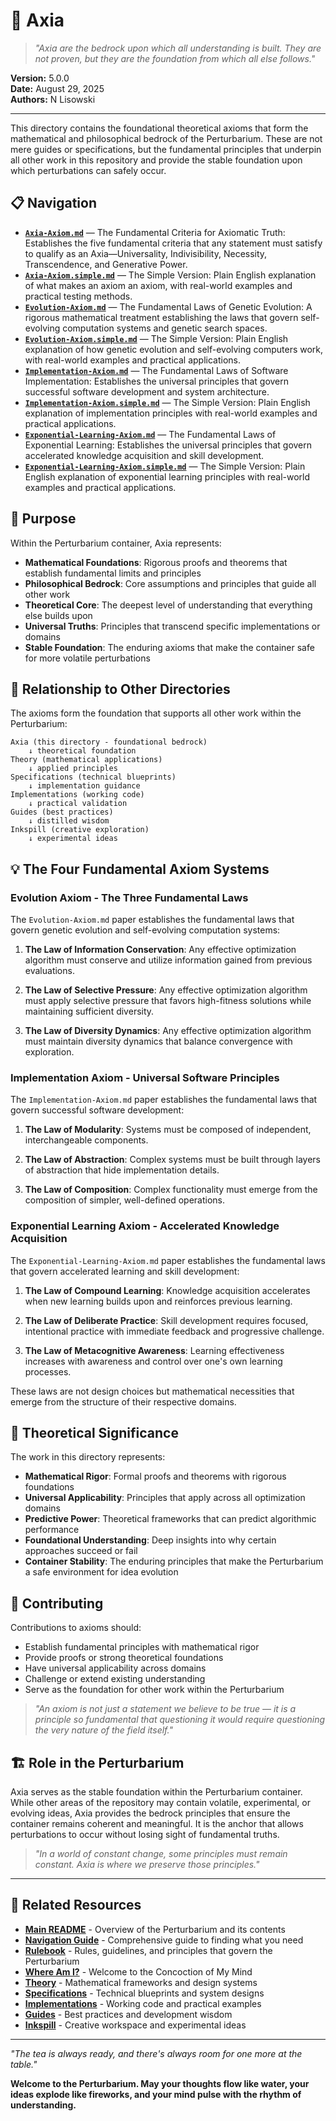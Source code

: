 # 🧮 Axia

> *"Axia are the bedrock upon which all understanding is built. They are not proven, but they are the foundation from which all else follows."*

**Version:** 5.0.0  
**Date:** August 29, 2025  
**Authors:** N Lisowski

---

This directory contains the foundational theoretical axioms that form the mathematical and philosophical bedrock of the Perturbarium. These are not mere guides or specifications, but the fundamental principles that underpin all other work in this repository and provide the stable foundation upon which perturbations can safely occur.

## 📋 Navigation

- **[`Axia-Axiom.md`](Axia-Axiom.md)** — The Fundamental Criteria for Axiomatic Truth: Establishes the five fundamental criteria that any statement must satisfy to qualify as an Axia—Universality, Indivisibility, Necessity, Transcendence, and Generative Power.
- **[`Axia-Axiom.simple.md`](Axia-Axiom.simple.md)** — The Simple Version: Plain English explanation of what makes an axiom an axiom, with real-world examples and practical testing methods.
- **[`Evolution-Axiom.md`](Evolution-Axiom.md)** — The Fundamental Laws of Genetic Evolution: A rigorous mathematical treatment establishing the laws that govern self-evolving computation systems and genetic search spaces.
- **[`Evolution-Axiom.simple.md`](Evolution-Axiom.simple.md)** — The Simple Version: Plain English explanation of how genetic evolution and self-evolving computers work, with real-world examples and practical applications.
- **[`Implementation-Axiom.md`](Implementation-Axiom.md)** — The Fundamental Laws of Software Implementation: Establishes the universal principles that govern successful software development and system architecture.
- **[`Implementation-Axiom.simple.md`](Implementation-Axiom.simple.md)** — The Simple Version: Plain English explanation of implementation principles with real-world examples and practical applications.
- **[`Exponential-Learning-Axiom.md`](Exponential-Learning-Axiom.md)** — The Fundamental Laws of Exponential Learning: Establishes the universal principles that govern accelerated knowledge acquisition and skill development.
- **[`Exponential-Learning-Axiom.simple.md`](Exponential-Learning-Axiom.simple.md)** — The Simple Version: Plain English explanation of exponential learning principles with real-world examples and practical applications.

## 🎯 Purpose

Within the Perturbarium container, Axia represents:
- **Mathematical Foundations**: Rigorous proofs and theorems that establish fundamental limits and principles
- **Philosophical Bedrock**: Core assumptions and principles that guide all other work
- **Theoretical Core**: The deepest level of understanding that everything else builds upon
- **Universal Truths**: Principles that transcend specific implementations or domains
- **Stable Foundation**: The enduring axioms that make the container safe for more volatile perturbations

## 🔗 Relationship to Other Directories

The axioms form the foundation that supports all other work within the Perturbarium:

```
Axia (this directory - foundational bedrock)
    ↓ theoretical foundation
Theory (mathematical applications)
    ↓ applied principles
Specifications (technical blueprints)
    ↓ implementation guidance
Implementations (working code)
    ↓ practical validation
Guides (best practices)
    ↓ distilled wisdom
Inkspill (creative exploration)
    ↓ experimental ideas
```

## 💡 The Four Fundamental Axiom Systems

### Evolution Axiom - The Three Fundamental Laws
The `Evolution-Axiom.md` paper establishes the fundamental laws that govern genetic evolution and self-evolving computation systems:

1. **The Law of Information Conservation**: Any effective optimization algorithm must conserve and utilize information gained from previous evaluations.

2. **The Law of Selective Pressure**: Any effective optimization algorithm must apply selective pressure that favors high-fitness solutions while maintaining sufficient diversity.

3. **The Law of Diversity Dynamics**: Any effective optimization algorithm must maintain diversity dynamics that balance convergence with exploration.

### Implementation Axiom - Universal Software Principles
The `Implementation-Axiom.md` paper establishes the fundamental laws that govern successful software development:

1. **The Law of Modularity**: Systems must be composed of independent, interchangeable components.

2. **The Law of Abstraction**: Complex systems must be built through layers of abstraction that hide implementation details.

3. **The Law of Composition**: Complex functionality must emerge from the composition of simpler, well-defined operations.

### Exponential Learning Axiom - Accelerated Knowledge Acquisition
The `Exponential-Learning-Axiom.md` paper establishes the fundamental laws that govern accelerated learning and skill development:

1. **The Law of Compound Learning**: Knowledge acquisition accelerates when new learning builds upon and reinforces previous learning.

2. **The Law of Deliberate Practice**: Skill development requires focused, intentional practice with immediate feedback and progressive challenge.

3. **The Law of Metacognitive Awareness**: Learning effectiveness increases with awareness and control over one's own learning processes.

These laws are not design choices but mathematical necessities that emerge from the structure of their respective domains.

## 🔬 Theoretical Significance

The work in this directory represents:
- **Mathematical Rigor**: Formal proofs and theorems with rigorous foundations
- **Universal Applicability**: Principles that apply across all optimization domains
- **Predictive Power**: Theoretical frameworks that can predict algorithmic performance
- **Foundational Understanding**: Deep insights into why certain approaches succeed or fail
- **Container Stability**: The enduring principles that make the Perturbarium a safe environment for idea evolution

## 💭 Contributing

Contributions to axioms should:
- Establish fundamental principles with mathematical rigor
- Provide proofs or strong theoretical foundations
- Have universal applicability across domains
- Challenge or extend existing understanding
- Serve as the foundation for other work within the Perturbarium

> *"An axiom is not just a statement we believe to be true — it is a principle so fundamental that questioning it would require questioning the very nature of the field itself."*

## 🏗️ Role in the Perturbarium

Axia serves as the stable foundation within the Perturbarium container. While other areas of the repository may contain volatile, experimental, or evolving ideas, Axia provides the bedrock principles that ensure the container remains coherent and meaningful. It is the anchor that allows perturbations to occur without losing sight of fundamental truths.

> *"In a world of constant change, some principles must remain constant. Axia is where we preserve those principles."*

---

## 🔗 Related Resources

- **[Main README](../README.md)** - Overview of the Perturbarium and its contents
- **[Navigation Guide](../NAVIGATION.md)** - Comprehensive guide to finding what you need
- **[Rulebook](../RULEBOOK.md)** - Rules, guidelines, and principles that govern the Perturbarium
- **[Where Am I?](../where-am-i.md)** - Welcome to the Concoction of My Mind
- **[Theory](../theory/)** - Mathematical frameworks and design systems
- **[Specifications](../specifications/)** - Technical blueprints and system designs
- **[Implementations](../implementations/)** - Working code and practical examples
- **[Guides](../guides/)** - Best practices and development wisdom
- **[Inkspill](../inkspill/)** - Creative workspace and experimental ideas

---

*"The tea is always ready, and there's always room for one more at the table."*

**Welcome to the Perturbarium. May your thoughts flow like water, your ideas explode like fireworks, and your mind pulse with the rhythm of understanding.**
